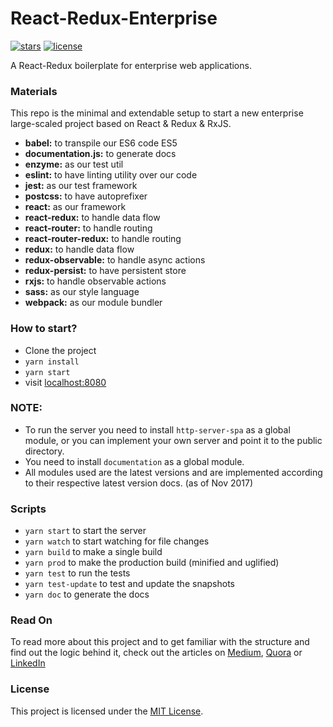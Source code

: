 # React-Redux-Enterprise

[![stars](https://img.shields.io/github/stars/Amin52J/React-Redux-Enterprise.svg?style=for-the-badge)](https://github.com/Amin52J/React-Redux-Enterprise/stargazers)
[![license](https://img.shields.io/github/license/Amin52J/React-Redux-Enterprise.svg?style=for-the-badge)](https://github.com/Amin52J/React-Redux-Enterprise/blob/master/LICENSE)

A React-Redux boilerplate for enterprise web applications.

### Materials

This repo is the minimal and extendable setup to start a new enterprise large-scaled project based on React & Redux & RxJS.

* **babel:** to transpile our ES6 code ES5
* **documentation.js:** to generate docs
* **enzyme:** as our test util
* **eslint:** to have linting utility over our code
* **jest:** as our test framework
* **postcss:** to have autoprefixer
* **react:** as our framework
* **react-redux:** to handle data flow
* **react-router:** to handle routing
* **react-router-redux:** to handle routing
* **redux:** to handle data flow
* **redux-observable:** to handle async actions
* **redux-persist:** to have persistent store
* **rxjs:** to handle observable actions
* **sass:** as our style language
* **webpack:** as our module bundler

### How to start?

* Clone the project
* `yarn install`
* `yarn start`
* visit [localhost:8080](http://127.0.0.1:8080)

### NOTE:

* To run the server you need to install `http-server-spa` as a global module, or you can implement your own server and point it to the public directory.
* You need to install `documentation` as a global module.
* All modules used are the latest versions and are implemented according to their respective latest version docs. (as of Nov 2017) 

### Scripts

* `yarn start` to start the server
* `yarn watch` to start watching for file changes
* `yarn build` to make a single build
* `yarn prod` to make the production build (minified and uglified)
* `yarn test` to run the tests
* `yarn test-update` to test and update the snapshots
* `yarn doc` to generate the docs

### Read On

To read more about this project and to get familiar with the structure and find out the logic behind it, check out the articles on [Medium](https://medium.com/@a.jafari.90/how-to-start-an-enterprise-project-with-react-and-redux-563d73b61ef4), [Quora](https://amin52j.quora.com/How-to-start-an-enterprise-project-with-React-and-Redux) or [LinkedIn](https://www.linkedin.com/pulse/how-start-enterprise-project-react-andredux-amin-jafari/)

### License

This project is licensed under the [MIT License](https://github.com/Amin52J/React-Redux-Enterprise/blob/master/LICENSE).
